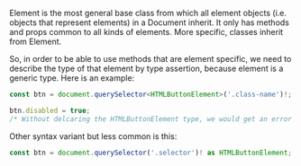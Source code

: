 Element is the most general base class from which all element objects (i.e. objects that represent elements) in a Document inherit. It only has methods and props common to all kinds of elements. More specific, classes inherit from Element.

So, in order to be able to use methods that are element specific, we need to describe the type of that element by type assertion, because element is a generic type. Here is an example:

```ts
const btn = document.querySelector<HTMLButtonElement>('.class-name')!;

btn.disabled = true; 
/* Without delcaring the HTMLButtonElement type, we would get an error on disabled method because it is not associated with the basic Element type. It is element specific, button specific in this case. */
```

Other syntax variant but less common is this:

```ts
const btn = document.querySelector('.selector')! as HTMLButtonElement;
```
